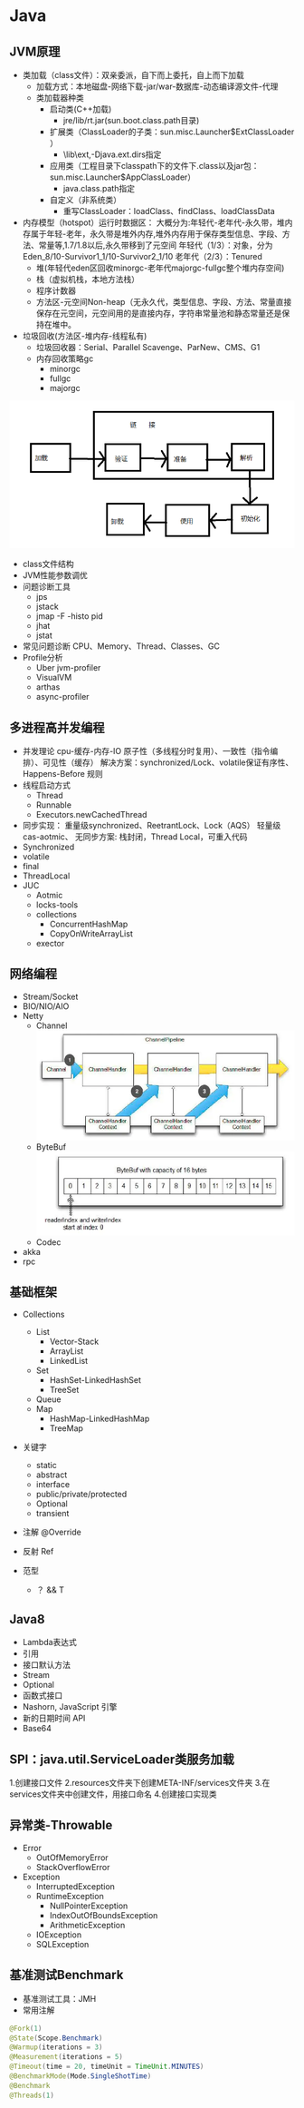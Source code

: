 # Java

## JVM原理
- 类加载（class文件）：双亲委派，自下而上委托，自上而下加载
  - 加载方式：本地磁盘-网络下载-jar/war-数据库-动态编译源文件-代理
  - 类加载器种类
    - 启动类(C++加载)
      - jre/lib/rt.jar(sun.boot.class.path目录)
    - 扩展类（ClassLoader的子类：sun.misc.Launcher$ExtClassLoader ）
      - \lib\ext,-Djava.ext.dirs指定
    - 应用类（工程目录下classpath下的文件下.class以及jar包：sun.misc.Launcher$AppClassLoader）
      - java.class.path指定
    - 自定义（非系统类）
      - 重写ClassLoader：loadClass、findClass、loadClassData
- 内存模型（hotspot）运行时数据区：
    大概分为:年轻代-老年代-永久带，堆内存属于年轻-老年，永久带是堆外内存,堆外内存用于保存类型信息、字段、方法、常量等,1.7/1.8以后,永久带移到了元空间
    年轻代（1/3）：对象，分为Eden_8/10-Survivor1_1/10-Survivor2_1/10
    老年代（2/3）：Tenured
  - 堆(年轻代eden区回收minorgc-老年代majorgc-fullgc整个堆内存空间)
  - 栈（虚拟机栈，本地方法栈）
  - 程序计数器
  - 方法区-元空间Non-heap（无永久代，类型信息、字段、方法、常量直接保存在元空间，元空间用的是直接内存，字符串常量池和静态常量还是保持在堆中。
- 垃圾回收(方法区-堆内存-线程私有)
    - 垃圾回收器：Serial、Parallel Scavenge、ParNew、CMS、G1
    - 内存回收策略gc
      - minorgc
      - fullgc
      - majorgc

![image](image.png)
- class文件结构
- JVM性能参数调优
- 问题诊断工具
    - jps
    - jstack
    - jmap -F -histo pid
    - jhat
    - jstat
- 常见问题诊断
  CPU、Memory、Thread、Classes、GC
- Profile分析
  - Uber jvm-profiler
  - VisualVM
  - arthas
  - async-profiler
## 多进程高并发编程
- 并发理论
cpu-缓存-内存-IO
 原子性（多线程分时复用）、一致性（指令编排）、可见性（缓存）
 解决方案：synchronized/Lock、volatile保证有序性、Happens-Before 规则
- 线程启动方式
    - Thread
    - Runnable
    - Executors.newCachedThread
- 同步实现：
重量级synchronized、ReetrantLock、Lock（AQS）
轻量级cas-aotmic、
无同步方案: 栈封闭，Thread Local，可重入代码
- Synchronized
- volatile
- final
- ThreadLocal
- JUC
    - Aotmic
    - locks-tools
    - collections
        - ConcurrentHashMap
        - CopyOnWriteArrayList
    - exector


## 网络编程
* Stream/Socket
* BIO/NIO/AIO
* Netty
  * Channel
  ![img.png](img.png)
  * ByteBuf
  ![img_1.png](img_1.png)
  * Codec
* akka
* rpc


## 基础框架

- Collections
    - List
        - Vector-Stack
        - ArrayList
        - LinkedList
    - Set
        - HashSet-LinkedHashSet
        - TreeSet
    - Queue
    - Map
        - HashMap-LinkedHashMap
        - TreeMap

- 关键字
    - static
    - abstract
    - interface
    - public/private/protected
    - Optional
    - transient

- 注解 @Override

- 反射 Ref

- 范型 <T>
    - ？ && T

## Java8
- Lambda表达式
- 引用
- 接口默认方法
- Stream
- Optional
- 函数式接口
- Nashorn, JavaScript 引擎
- 新的日期时间 API
- Base64
## SPI：java.util.ServiceLoader类服务加载
1.创建接口文件
2.resources文件夹下创建META-INF/services文件夹
3.在services文件夹中创建文件，用接口命名
4.创建接口实现类

## 异常类-Throwable
- Error
  - OutOfMemoryError
  - StackOverflowError
- Exception
  - InterruptedException
  - RuntimeException
    - NullPointerException
    - IndexOutOfBoundsException
    - ArithmeticException
  - IOException
  - SQLException
## 基准测试Benchmark
- 基准测试工具：JMH
- 常用注解
```java
@Fork(1)
@State(Scope.Benchmark)
@Warmup(iterations = 3)
@Measurement(iterations = 5)
@Timeout(time = 20, timeUnit = TimeUnit.MINUTES)
@BenchmarkMode(Mode.SingleShotTime)
@Benchmark
@Threads(1)
```







